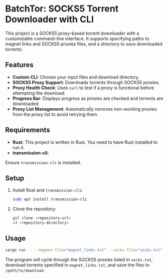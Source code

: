 # BatchTor: SOCKS5 Torrent Downloader with CLI

This project is a SOCKS5 proxy-based torrent downloader with a customizable command-line interface. It supports specifying paths to magnet links and SOCKS5 proxies files, and a directory to save downloaded torrents.

## Features

- **Custom CLI**: Choose your input files and download directory.
- **SOCKS5 Proxy Support**: Downloads torrents through SOCKS5 proxies.
- **Proxy Health Check**: Uses `curl` to test if a proxy is functional before attempting the download.
- **Progress Bar**: Displays progress as proxies are checked and torrents are downloaded.
- **Proxy List Management**: Automatically removes non-working proxies from the proxy list to avoid retrying them.

## Requirements

- **Rust**: This project is written in Rust. You need to have Rust installed to run it.
- **transmission-cli**:

 Ensure `transmission-cli` is installed.

## Setup

1. Install Rust and `transmission-cli`:
   ```bash
   sudo apt install transmission-cli
   ```

2. Clone the repository:
   ```bash
   git clone <repository-url>
   cd <repository-directory>
   ```

## Usage

```bash
cargo run -- --magnet-file="magnet_links.txt" --socks-file="socks.txt" --download-dir="/path/to/download"
```

The program will cycle through the SOCKS5 proxies listed in `socks.txt`, download torrents specified in `magnet_links.txt`, and save the files to `/path/to/download`.
